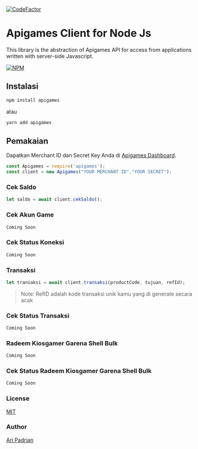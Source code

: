 [![CodeFactor](https://www.codefactor.io/repository/github/aripadrian/apigames/badge)](https://www.codefactor.io/repository/github/aripadrian/apigames)
# Apigames Client for Node Js

This library is the abstraction of Apigames API for access from applications written with server-side Javascript.

[![NPM](https://nodei.co/npm/apigames.png)](https://nodei.co/npm/apigames/)


## Instalasi

```bash
npm install apigames
```

atau

```bash
yarn add apigames
```

## Pemakaian
Dapatkan Merchant ID dan Secret Key Anda di [Apigames Dashboard](https://member.apigames.id/pengaturan/secret-key).

```js
const Apigames = require('apigames');
const client = new Apigames("YOUR MERCHANT ID","YOUR SECRET");
```


### Cek Saldo
```js
let saldo = await client.cekSaldo();
```

### Cek Akun Game
```js
Coming Soon
```

### Cek Status Koneksi
```js
Coming Soon
```

### Transaksi

```js
let transaksi = await client.transaksi(productCode, tujuan, refId);
```

> Note:
> RefID adalah kode transaksi unik kamu yang di generate secara acak

### Cek Status Transaksi
```js
Coming Soon
```

### Radeem Kiosgamer Garena Shell Bulk
```js
Coming Soon
```

### Cek Status Radeem Kiosgamer Garena Shell Bulk
```js
Coming Soon
```

### License

[MIT](https://github.com/aripadrian/apigames/blob/master/LICENSE)

### Author

[Ari Padrian](mailto:aripadrian@gmail.com)



